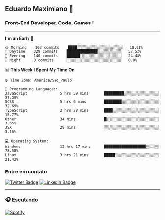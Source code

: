 ## Eduardo Maximiano 👋

### Front-End Developer, Code, Games !

---

<!--START_SECTION:waka-->
**I'm an Early 🐤** 

```text
🌞 Morning    103 commits    ████░░░░░░░░░░░░░░░░░░░░░   18.01% 
🌆 Daytime    329 commits    ██████████████░░░░░░░░░░░   57.52% 
🌃 Evening    140 commits    ██████░░░░░░░░░░░░░░░░░░░   24.48% 
🌙 Night      0 commits      ░░░░░░░░░░░░░░░░░░░░░░░░░   0.0%

```


📊 **This Week I Spent My Time On** 

```text
⌚︎ Time Zone: America/Sao_Paulo

💬 Programming Languages: 
JavaScript               5 hrs 59 mins       █████████░░░░░░░░░░░░░░░░   38.28% 
SCSS                     5 hrs 6 mins        ████████░░░░░░░░░░░░░░░░░   32.69% 
TypeScript               2 hrs 28 mins       ████░░░░░░░░░░░░░░░░░░░░░   15.77% 
Other                    34 mins             █░░░░░░░░░░░░░░░░░░░░░░░░   3.65% 
JSX                      29 mins             ░░░░░░░░░░░░░░░░░░░░░░░░░   3.16%

💻 Operating System: 
Windows                  12 hrs 17 mins      ███████████████████░░░░░░   78.58% 
Linux                    3 hrs 21 mins       █████░░░░░░░░░░░░░░░░░░░░   21.42%

```


<!--END_SECTION:waka-->

### Entre em contato

[![Twitter Badge](https://img.shields.io/badge/-@edmaxi-1ca0f1?style=flat-square&labelColor=1ca0f1&logo=twitter&logoColor=white&link=https://twitter.com/edmaxi)](https://twitter.com/edmaxi)
[![Linkedin Badge](https://img.shields.io/badge/-Eduardo_Maximiano-0077B5?style=flat-square&logo=Linkedin&logoColor=white&link=https://www.linkedin.com/in/maximiano-eduardo)](https://www.linkedin.com/in/maximiano-eduardo)

---

### 🎧 Escutando
[![Spotify](https://novatorem-sandy.vercel.app/api/spotify)](https://open.spotify.com/user/comgigo)
